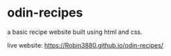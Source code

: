 # odin-recipes

a basic recipe website built using html and css.

live website:  https://Robin3880.github.io/odin-recipes/
